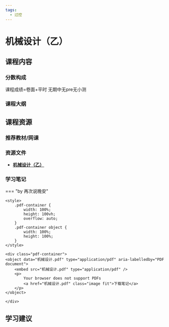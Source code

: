 ```yaml
---
tags:
  - 过控
---
```


# 机械设计（乙）

## 课程内容

### 分数构成

课程成绩=卷面+平时 无期中无pre无小测

### 课程大纲



## 课程资源

### 推荐教材/网课

### 资源文件

- [**机械设计（乙）**](https://pan.baidu.com/s/1cajywpErPTb0P-hPnC9aMA?pwd=vbbg)

### 学习笔记

=== "by 再次说晚安"

    <style>
        .pdf-container {
            width: 100%;
            height: 100vh;
            overflow: auto;
        }
        .pdf-container object {
            width: 100%;
            height: 100%;
        }
    </style>

    <div class="pdf-container">
    <object data="机械设计.pdf" type="application/pdf" aria-labelledby="PDF document">
        <embed src="机械设计.pdf" type="application/pdf" />
        <p>
            Your browser does not support PDFs
            <a href="机械设计.pdf" class="image fit">下载笔记</a>
        </p>
    </object>

    </div>

## 学习建议



